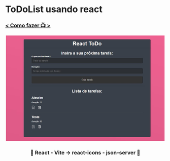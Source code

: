 <h1>ToDoList usando react</h1>

<h3><a href="https://www.youtube.com/watch?v=pOVyVivyfok" target="_blank">< Como fazer 📺 ></a></h3>
<div align='center'>
    <img width='500' src="https://github.com/carlos09v/ReactProjects/blob/main/devs/matheusbattisti/toDoList_react/toDo/src/assets/preview.jpg?raw=true" alt="ToDoList'">
    <h3>💜 React - Vite -> react-icons - json-server 💜</h3>
</div>

